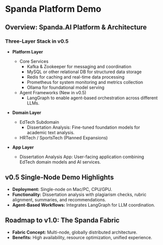 # Spanda Platform Demo

## Overview: Spanda.AI Platform & Architecture

### Three-Layer Stack in v0.5
- **Platform Layer**
  - Core Services
    - Kafka & Zookeeper for messaging and coordination
    - MySQL or other relational DB for structured data storage
    - Redis for caching and real-time data processing
    - Prometheus for system monitoring and metrics collection
    - Ollama for foundational model serving
  - Agent Frameworks (New in v0.5)
    - LangGraph to enable agent-based orchestration across different LLMs.

- **Domain Layer**
  - EdTech Subdomain
    - Dissertation Analysis: Fine-tuned foundation models for academic text analysis.
  - HRTech / SportsTech (Planned Expansions)

- **App Layer**
  - Dissertation Analysis App: User-facing application combining EdTech domain models and AI services.

## v0.5 Single-Node Demo Highlights
- **Deployment:** Single-node on Mac/PC, CPU/GPU.
- **Functionality:** Dissertation analysis with plagiarism checks, rubric alignment, summaries, and recommendations.
- **Agent-Based Workflows:** Integrates LangGraph for LLM coordination.

## Roadmap to v1.0: The Spanda Fabric
- **Fabric Concept:** Multi-node, globally distributed architecture.
- **Benefits:** High availability, resource optimization, unified experience.

